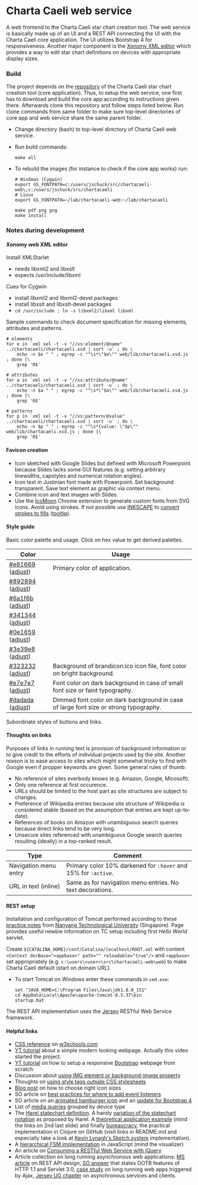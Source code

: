 # Charta Caeli web service
A web frontend to the Charta Caeli star chart creation tool. The web service is basically made up of an UI and a REST API connecting the UI with the Charta Caeli core application. The UI utilizes Bootstrap 4 for responsiveness. Another major component is the [Xonomy XML editor](https://github.com/michmech/xonomy) which provides a way to edit star chart definitions on devices with appropriate display sizes.

### Build
The project depends on the [repository](https://github.com/otabuzzman/chartacaeli) of the Charta Caeli star chart creation tool (core application). Thus, to setup the web service, one first has to download and build the core app according to instructions given there. Afterwards clone this repository and follow steps listed below. Run clone commands from same folder to make sure top-level directories of core app and web service share the same parent folder.
- Change directory (bash) to top-level directory of Charta Caeli web service.
- Run build commands:
  ```
  make all
  ```

- To rebuild the images (for instance to check if the core app works) run:

  ```
  # Windows (Cygwin)
  export GS_FONTPATH=c:/users/jschuck/src/chartacaeli-web\;c:/users/jschuck/src/chartacaeli
  # Linux
  export GS_FONTPATH=~/lab/chartacaeli-web:~/lab/chartacaeli

  make pdf png gng
  make install
  ```

### Notes during development

#### Xonomy web XML editor
Install XMLStarlet
- needs libxml2 and libxslt
- expects /usr/include/libxml

Cues for Cygwin
- install libxml2 and libxml2-devel packages
- install libxslt and libxslt-devel packages
- `cd /usr/include ; ln -s libxml2/libxml libxml`

Sample commands to check document specification for missing elements, attributes and patterns.
```
# elements
for e in `xml sel -t -v "//xs:element/@name" ../chartacaeli/chartacaeli.xsd | sort -u` ; do \
	echo -n $e " " ; egrep -c "^\s*\"$e\"" web/lib/chartacaeli.xsd.js ; done |\
	grep '0$'

# attributes
for a in `xml sel -t -v "//xs:attribute/@name" ../chartacaeli/chartacaeli.xsd | sort -u` ; do \
	echo -n $a " " ; egrep -c "^\s*\"$a\"" web/lib/chartacaeli.xsd.js ; done |\
	grep '0$'

# patterns
for p in `xml sel -t -v "//xs:pattern/@value" ../chartacaeli/chartacaeli.xsd | sort -u` ; do \
	echo -n $p " " ; egrep -c "^\s*{value: \"$p\"" web/lib/chartacaeli.xsd.js ; done |\
	grep '0$'
```

#### Favicon creation
- Icon sketched with Google Slides but defined with Microsoft Powerpoint because Slides lacks some GUI features (e.g. setting arbitrary linewidths, capstyles and numerical rotation angles).
- Icon text in Justinian font made with Powerpoint. Set background transparent. Save text element as graphic via context menu.
- Combine icon and text images with Slides.
- Use the [IcoMoon](https://icomoon.io/) Chrome extension to generate custom fonts from SVG icons. Avoid using strokes. If not possible use [INKSCAPE](https://inkscape.org/) to [convert strokes to fills](https://inkscape.org/doc/tutorials/advanced/tutorial-advanced.html) ([tooltip](lab/inkscape-tooltip-stroke-to-fill.png)).

#### Style guide
Basic color palette and usage. Click on hex value to get derived palettes.

|Color|Usage|
|-----|-----|
|[#e81669](https://mycolor.space/?hex=%23e81669&sub=1) ([adjust](http://hslpicker.com/#e81669)) |Primary color of application.|
|[#892894](https://mycolor.space/?hex=%23892894&sub=1) ([adjust](http://hslpicker.com/#892894)) ||
|[#6a1f6b](https://mycolor.space/?hex=%236a1f6b&sub=1) ([adjust](http://hslpicker.com/#6a1f6b)) ||
|[#341344](https://mycolor.space/?hex=%23341344&sub=1) ([adjust](http://hslpicker.com/#341344)) ||
|[#0e1659](https://mycolor.space/?hex=%230e1659&sub=1) ([adjust](http://hslpicker.com/#0e1659)) ||
|[#3e39e8](https://mycolor.space/?hex=%233e39e8&sub=1) ([adjust](http://hslpicker.com/#3e39e8)) ||
|[#323232](https://mycolor.space/?hex=%23323232&sub=1) ([adjust](http://hslpicker.com/#323232)) |Background of brandicon.ico icon file, font color on bright background.|
|[#e7e7e7](https://mycolor.space/?hex=%23e7e7e7&sub=1) ([adjust](http://hslpicker.com/#e7e7e7)) |Font color on dark background in case of small font size or faint typography.|
|[#dadada](https://mycolor.space/?hex=%23dadada&sub=1) ([adjust](http://hslpicker.com/#dadada)) |Dimmed font color on dark background in case of large font size or strong typography.|

Subordinate styles of buttons and links.

#### Thoughts on links
Purposes of links in running text is provision of background information or to give credit to the efforts of individual projects used by the site. Another reason is to ease access to sites which might somewhat tricky to find with Google even if propper keywords are given. Some general rules of thumb:
- No reference of sites everbody knows (e.g. Amazon, Google, Micosoft).
- Only one reference at first occurence.
- URLs should be limited to the host part as site structures are subject to changes.
- Preference of Wikipedia entries because site structure of Wikipedia is considered stable (based on the assumption that entries are kept up-to-date).
- References of books on Amazon with unambiguous search queries because direct links tend to be very long.
- Unsecure sites referenced with unambiguous Google search queries resulting (ideally) in a top-ranked result.

|Type|Comment|
|----|-------|
|Navigation menu entry|Primary color 10% darkened for `:hover` and 15% for `:active`.|
|URL in text (inline)|Same as for navigation menu entries. No text decorations.|

#### REST setup
Installation and configuration of Tomcat performed according to these [practice notes](http://www.ntu.edu.sg/home/ehchua/programming/howto/tomcat_howto.html) from [Nanyang Technological University](https://www.ntu.edu.sg/Pages/home.aspx) (Singapore). Page provides useful newbie information on TC setup including first *Hello World* servlet.

Create `${CATALINA_HOME}/conf/Catalina/localhost/ROOT.xml` with content `<Context docBase="<appbase>" path="" reloadable="true"/>` and `<appbase>` set appropriately (e.g. `c:\users\<user>\src\chartacaeli-web\web`) to make Charta Caeli default (start on domain URL).

- To start Tomcat on Windows enter these commands in `cmd.exe`:

  ```
  set "JAVA_HOME=C:\Program Files\Java\jdk1.8.0_151"
  cd AppData\Local\Apache\apache-tomcat-8.5.37\bin
  startup.bat
  ```

The REST API implementation uses the [Jersey](https://jersey.github.io/) RESTful Web Service framework.

#### Helpful links
- [CSS reference]( https://www.w3schools.com/cssref/default.asp) on [w3schools.com](https://www.w3schools.com/)
- [YT tutorial](https://www.youtube.com/watch?v=emBwAyYBkC4) about a simple modern looking webpage. Actually this video started the project.
- [YT tutorial](https://www.youtube.com/watch?v=eIWRbvE1B2E) on how to setup a responsive [Bootstrap](https://getbootstrap.com/docs/4.2/getting-started/introduction/) webpage from scratch
- Discussion about [using IMG element or background-image property](https://stackoverflow.com/questions/492809/when-to-use-img-vs-css-background-image)
- Thoughts on [using style tags outside CSS stylesheets](https://www.elegantthemes.com/blog/resources/when-and-why-to-use-the-style-tag-outside-of-css-stylesheets)
- [Blog post](https://icons8.com/articles/choosing-the-right-size-and-format-for-icons/) on how to choose right icon sizes
- SO article on [best practices for where to add event listeners](https://stackoverflow.com/questions/26104525/best-practices-for-where-to-add-event-listeners)
- SO article on an [animated hamburger icon](https://stackoverflow.com/questions/37758887/animated-x-icon-for-bootstrap-toggle) and an [update for Bootstrap 4](http://kylegoslan.co.uk/bootstrap-4-hamburger-menu-animation/)
- List of [media queries](https://css-tricks.com/snippets/css/media-queries-for-standard-devices/) grouped by device type
- The [Harel statechart definition](http://www.inf.ed.ac.uk/teaching/courses/seoc/2005_2006/resources/statecharts.pdf). A handy [variation of the statechart notation](http://dec.bournemouth.ac.uk/staff/kphalp/statecharts.pdf) as proposed by Harel. A [theoretical application example](https://de.slideshare.net/lmatteis/are-statecharts-the-next-big-ui-paradigm) (mind the links on 2nd last slide) and finally [bureaucracy](https://github.com/samroberton/bureaucracy), the practical implementation in Clojure on GitHub (visit links in README.md and especially take a look at [Kevin Lynagh's Sketch.system](https://sketch.systems/tutorials/five-minute-introduction/) implementation).
- A [hierarchical FSM implementation](https://xstate.js.org/docs/#hierarchical-nested-state-machines) in JavaScript (mind the visualizer)
- An article on [Consuming a RESTful Web Service with jQuery](https://spring.io/guides/gs/consuming-rest-jquery/)
- Article collection on long running asynchronous web applications: [MS article](https://docs.microsoft.com/de-de/azure/architecture/best-practices/api-design#using-the-hateoas-approach-to-enable-navigation-to-related-resources) on REST API design, [SO answer](https://stackoverflow.com/questions/18004527/implement-a-long-running-process-in-a-web-app?answertab=active#tab-top) that states OOTB features of HTTP 1.1 and Servlet 3.0, [case study](https://www.endpoint.com/blog/2011/03/08/jquery-and-long-running-web-app) on long running web apps triggered by Ajax, [Jersey UG chapter](https://jersey.github.io/documentation/latest/async.html) on asynchronous services and clients.
